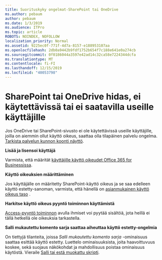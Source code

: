 ```yaml
---
title: Suorituskyky ongelmat-SharePoint tai OneDrive
ms.author: pebaum
author: pebaum
ms.date: 1/3/2019
ms.audience: ITPro
ms.topic: article
ROBOTS: NOINDEX, NOFOLLOW
localization_priority: Normal
ms.assetid: 9225ec0f-771f-4d7a-8157-e188953107aa
ms.openlocfilehash: 2db0a9442b9fdf1752b654f7c188e641e0a274cb
ms.sourcegitcommit: 0f0186044a3597e42ad14c32ca58e7224344dcfa
ms.translationtype: MT
ms.contentlocale: fi-FI
ms.lasthandoff: 12/15/2019
ms.locfileid: "40053798"
---
```

# <a name="sharepoint-or-onedrive-slow-inaccessible-or-unavailable-for-multiple-users"></a>SharePoint tai OneDrive hidas, ei käytettävissä tai ei saatavilla useille käyttäjille

Jos OneDrive tai SharePoint-sivusto ei ole käytettävissä useille käyttäjille, joilla on aiemmin ollut käyttö oikeus, saattaa olla tilapäinen palvelu ongelma. [Tarkista palvelun kunnon koonti näyttö](https://portal.office.com/adminportal/home#/servicehealth).

**Lisää ja lisensoi käyttäjä**

Varmista, että määrität [käyttäjille käyttö oikeudet Office 365 for Businessissa](https://docs.microsoft.com/office365/admin/subscriptions-and-billing/assign-licenses-to-users?view=o365-worldwide&amp;tabs=One).


**Käyttö oikeuksien määrittäminen**

Jos käyttäjälle on määritetty SharePoint-käyttö oikeus ja se saa edelleen käyttö estetty-sanoman, varmista, että hänellä on [asianmukainen käyttö oikeus taso](https://docs.microsoft.com/sharepoint/understanding-permission-levels) .

**Harkitse käyttö oikeus pyyntö toiminnon käyttämistä**

[Access-pyyntö toiminnon](https://support.office.com/article/Set-up-and-manage-access-requests-94B26E0B-2822-49D4-929A-8455698654B3) avulla ihmiset voi pyytää sisältöä, jota heillä ei tällä hetkellä ole oikeuksia tarkastella.

**Salli mukautettu komento sarja saattaa aiheuttaa käyttö estetty-ongelmia**

On tiettyjä tilanteita, joissa *Salli mukautettu komento sarja* -ominaisuus saattaa esittää käyttö estetty. Luettelo ominaisuuksista, joita haavoittuvuus koskee, sekä suojaus näkökohdat ja mahdollisuus poistaa ominaisuus käytöstä. Vieraile [Salli tai estä muokattu skripti](https://docs.microsoft.com/sharepoint/allow-or-prevent-custom-script).


